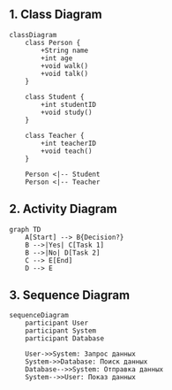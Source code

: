 ## 1. Class Diagram

```mermaid
classDiagram
    class Person {
        +String name
        +int age
        +void walk()
        +void talk()
    }

    class Student {
        +int studentID
        +void study()
    }

    class Teacher {
        +int teacherID
        +void teach()
    }

    Person <|-- Student
    Person <|-- Teacher
```

## 2. Activity Diagram

```mermaid
graph TD
    A[Start] --> B{Decision?}
    B -->|Yes| C[Task 1]
    B -->|No| D[Task 2]
    C --> E[End]
    D --> E
```

## 3. Sequence Diagram

```mermaid
sequenceDiagram
    participant User
    participant System
    participant Database

    User->>System: Запрос данных
    System->>Database: Поиск данных
    Database-->>System: Отправка данных
    System-->>User: Показ данных
```
